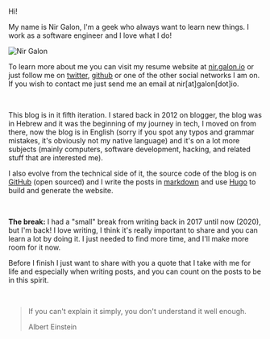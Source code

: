 # 

Hi!

My name is Nir Galon, I'm a geek who always want to learn new things. I work as a software engineer and I love what I do!

![Nir Galon](/images/publishers/nir-galon.jpg "Nir Galon")

To learn more about me you can visit my resume website at [nir.galon.io](https://nir.galon.io) or just follow me on [twitter](https://twitter.com/nirgn975), [github](https://github.com/nirgn975) or one of the other social networks I am on. If you wish to contact me just send me an email at nir[at]galon[dot]io.

&nbsp;

This blog is in it fifth iteration. I stared back in 2012 on blogger, the blog was in Hebrew and it was the beginning of my journey in tech, I moved on from there, now the blog is in English (sorry if you spot any typos and grammar mistakes, it's obviously not my native language) and it's on a lot more subjects (mainly computers, software development, hacking, and related stuff that are interested me).

I also evolve from the technical side of it, the source code of the blog is on [GitHub](https://github.com/nirgn975/stories-of-a-lifelong-student) (open sourced) and I write the posts in [markdown](https://en.wikipedia.org/wiki/Markdown) and use [Hugo](https://gohugo.io/) to build and generate the website.

&nbsp;

**The break:** I had a "small" break from writing back in 2017 until now (2020), but I'm back! I love writing, I think it's really important to share and you can learn a lot by doing it. I just needed to find more time, and I'll make more room for it now.

Before I finish I just want to share with you a quote that I take with me for life and especially when writing posts, and you can count on the posts to be in this spirit.

&nbsp;

> If you can't explain it simply, you don't understand it well enough.
>
> Albert Einstein

